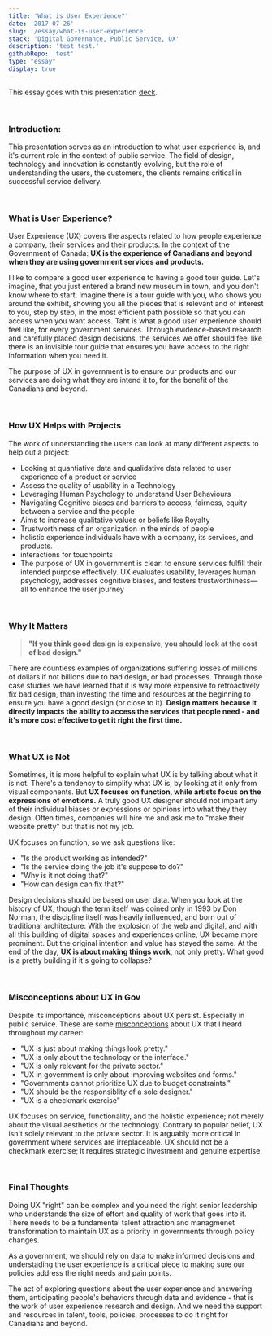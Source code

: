 ```yaml
---
title: 'What is User Experience?'
date: '2017-07-26'
slug: '/essay/what-is-user-experience'
stack: 'Digital Governance, Public Service, UX'
description: 'test test.'
githubRepo: 'test'
type: "essay"  
display: true
---
```


This essay goes with this presentation [deck](https://slides.com/d/bEiIehc/live).

<br/>

### Introduction:

This presentation serves as an introduction to what user experience is, and it's current role in the context of public service. The field of design, technology and innovation is constantly evolving, but the role of understanding the users, the customers, the clients remains critical in successful service delivery. 

<br/>

### What is User Experience?

User Experience (UX) covers the aspects related to how people experience a company, their services and their products. In the context of the Government of Canada: **UX is the experience of Canadians and beyond when they are using government services and products.**

I like to compare a good user experience to having a good tour guide. Let's imagine, that you just entered a brand new museum in town, and you don't know where to start. Imagine there is a tour guide with you, who shows you around the exhibit, showing you all the pieces that is relevant and of interest to you, step by step, in the most efficient path possible so that you can access when you want access. Taht is what a good user experience should feel like, for every government services. Through evidence-based research and carefully placed design decisions, the services we offer should feel like there is an invisible tour guide that ensures you have access to the right information when you need it.

The purpose of UX in government is to ensure our products and our services are doing what they are intend it to, for the benefit of the Canadians and beyond.

<br/>

### How UX Helps with Projects

The work of understanding the users can look at many different aspects to help out a project:

- Looking at quantiative data and qualidative data related to user experience of a product or service
- Assess the quality of usability in a Technology
- Leveraging Human Psychology to understand User Behaviours 
- Navigating Cognitive biases and barriers to access, fairness, equity between a service and the people
- Aims to increase qualitative values or beliefs like Royalty
- Trustworthiness of an organization in the minds of people
- holistic experience individuals have with a company, its services, and products.
- interactions for touchpoints
- The purpose of UX in government is clear: to ensure services fulfill their intended purpose effectively. UX evaluates usability, leverages human psychology, addresses cognitive biases, and fosters trustworthiness—all to enhance the user journey

<br/>

### Why It Matters

> **"If you think good design is expensive, you should look at the cost of bad design."**

There are countless examples of organizations suffering losses of millions of dollars if not billions due to bad design, or bad processes. Through those case studies we have learned that it is way more expensive to retroactively fix bad design, than investing the time and resources at the beginning to ensure you have a good design (or close to it). **Design matters because it directly impacts the ability to access the services that people need - and it's more cost effective to get it right the first time.**

<br/>

### What UX is Not

Sometimes, it is more helpful to explain what UX is by talking about what it is not. There's a tendency to simplify what UX is, by looking at it only from visual components. But **UX focuses on function, while artists focus on the expressions of emotions.** A truly good UX designer should not impart any of their individual biases or expressions or opinions into what they they design. Often times, companies will hire me and ask me to "make their website pretty" but that is not my job. 

UX focuses on function, so we ask questions like: 

- "Is the product working as intended?"
- "Is the service doing the job it's suppose to do?"
- "Why is it not doing that?"
- "How can design can fix that?"

Design decisions should be based on user data. When you look at the history of UX, though the term itself was coined only in 1993 by Don Norman, the discipline itself was heavily influenced, and born out of traditional architecture: With the explosion of the web and digital, and with all this building of digital spaces and experiences online, UX became more prominent. But the original intention and value has stayed the same. At the end of the day, **UX is about making things work**, not only pretty. What good is a pretty building if it's going to collapse?

<br/>

### Misconceptions about UX in Gov

Despite its importance, misconceptions about UX persist. Especially in public service. These are some [misconceptions](https://judepark.com/essay/ux-in-gov) about UX that I heard throughout my career:

- "UX is just about making things look pretty."
- "UX is only about the technology or the interface."
- "UX is only relevant for the private sector."
- "UX in government is only about improving websites and forms."
- "Governments cannot prioritize UX due to budget constraints."
- "UX should be the responsiblity of a sole designer."
- "UX is a checkmark exercise"

UX focuses on service, functionality, and the holistic experience; not merely about the visual aesthetics or the technology. Contrary to popular belief, UX isn't solely relevant to the private sector. It is arguably more critical in government where services are irreplaceable. UX should not be a checkmark exercise; it requires strategic investment and genuine expertise.

<br/>

### Final Thoughts

Doing UX "right" can be complex and you need the right senior leadership who understands the size of effort and quality of work that goes into it. There needs to be a fundamental talent attraction and managmenet transformation to maintain UX as a priority in governments through policy changes.
 
As a government, we should rely on data to make informed decisions and understading the user experience is a critical piece to making sure our policies address the right needs and pain points.

The act of exploring questions about the user experience and answering them, anticipating people's behaviors through data and evidence - that is the work of user experience research and design. And we need the support and resources in talent, tools, policies, processes to do it right for Canadians and beyond.